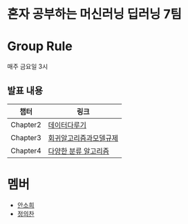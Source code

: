 # 혼자 공부하는 머신러닝 딥러닝 7팀

# Group Rule
매주 금요일 3시

## 발표 내용
|챕터|링크|
|---|---|
|Chapter2|[데이터다루기](https://velog.io/@wjddmlcks22/CH02-데이터다루기)|
|Chapter3|[회귀알고리즘과모델규제](https://velog.io/@soheean1370/Chapter-03-회귀-알고리즘과-모델-규제)|
|Chapter4|[다양한 분류 알고리즘](https://velog.io/@wjddmlcks22/다양한-분류-알고리즘)|

# 멤버
- [안소희](https://github.com/soheean1370)
- [정의찬](https://github.com/JEuichan)

